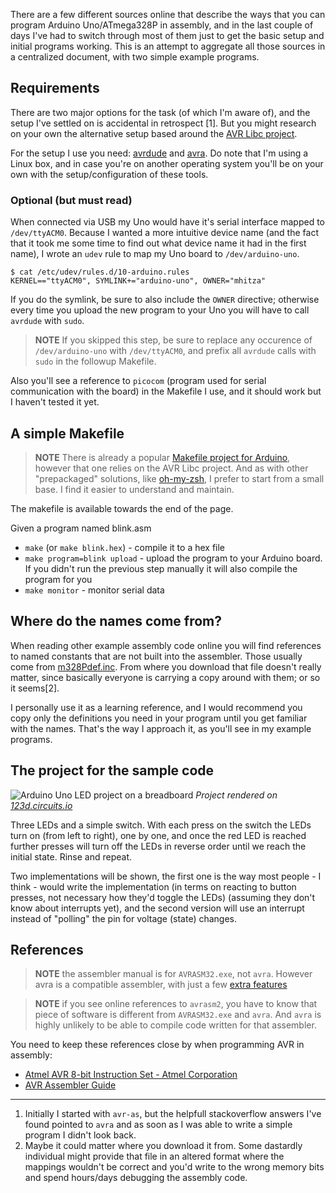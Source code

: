 There are a few different sources online that describe the ways that you can program Arduino Uno/ATmega328P in assembly,
and in the last couple of days I've had to switch through most of them just to get the basic setup and initial programs working. This is an attempt to aggregate all those sources in a centralized document, with two simple example programs.

## Requirements
There are two major options for the task (of which I'm aware of), and the setup I've settled on is accidental in retrospect [1]. But you might research on your own the alternative setup based around the [AVR Libc project](http://www.nongnu.org/avr-libc/).

For the setup I use you need: [avrdude](http://www.nongnu.org/avrdude/) and [avra](http://avra.sourceforge.net/). Do note that I'm using a Linux box, and in case you're on another operating system you'll be on your own with the setup/configuration of these tools.

### Optional (but must read)
When connected via USB my Uno would have it's serial interface mapped to `/dev/ttyACM0`. Because I wanted a more intuitive device name (and the fact that it took me some time to find out what device name it had in the first name), I wrote an `udev` rule to map my Uno board to `/dev/arduino-uno`.

```shell
$ cat /etc/udev/rules.d/10-arduino.rules
KERNEL=="ttyACM0", SYMLINK+="arduino-uno", OWNER="mhitza"
```

If you do the symlink, be sure to also include the `OWNER` directive; otherwise every time you upload the new program to your Uno you will have to call `avrdude` with `sudo`.

> **NOTE** If you skipped this step, be sure to replace any occurence of `/dev/arduino-uno` with `/dev/ttyACM0`, and prefix all `avrdude` calls with `sudo` in the followup Makefile.

Also you'll see a reference to `picocom` (program used for serial communication with the board) in the Makefile I use, and it should work but I haven't tested it yet.

## A simple Makefile
> **NOTE** There is already a popular [Makefile project for Arduino](https://github.com/sudar/Arduino-Makefile), however that one relies on the AVR Libc project. And as with other "prepackaged" solutions, like [oh-my-zsh](https://github.com/robbyrussell/oh-my-zsh), I prefer to start from a small base. I find it easier to understand and maintain.

The makefile is available towards the end of the page.

Given a program named blink.asm
 * `make` (or `make blink.hex`) - compile it to a hex file
 * `make program=blink upload` - upload the program to your Arduino board. If you didn't run the previous step manually it will also compile the program for you
 * `make monitor` - monitor serial data

## Where do the names come from?
When reading other example assembly code online you will find references to named constants that are not built into the assembler. Those usually come from [m328Pdef.inc](https://raw.githubusercontent.com/DarkSector/AVR/master/asm/include/m328Pdef.inc). From where you download that file doesn't really matter, since basically everyone is carrying a copy around with them; or so it seems[2].

I personally use it as a learning reference, and I would recommend you copy only the definitions you need in your program until you get familiar with the names. That's the way I approach it, as you'll see in my example programs.

## The project for the sample code
![Arduino Uno LED project on a breadboard](http://i.imgur.com/5iQc2Yc.png)
*Project rendered on [123d.circuits.io](https://123d.circuits.io/)*

Three LEDs and a simple switch. With each press on the switch the LEDs turn on (from left to right), one by one, and once the red LED is reached further presses will turn off the LEDs in reverse order until we reach the initial state. Rinse and repeat.

Two implementations will be shown, the first one is the way most people - I think - would write the implementation (in terms on reacting to button presses, not necessary how they'd toggle the LEDs) (assuming they don't know about interrupts yet), and the second version will use an interrupt instead of "polling" the pin for voltage (state) changes. 

## References

> **NOTE** the assembler manual is for `AVRASM32.exe`, not `avra`. However avra is a compatible assembler, with just a few [extra features](http://avra.sourceforge.net/README.html#_differences_between_avra_and_avrasm32)

> **NOTE** if you see online references to `avrasm2`, you have to know that piece of software is different from `AVRASM32.exe` and `avra`. And `avra` is highly unlikely to be able to compile code written for that assembler. 

You need to keep these references close by when programming AVR in assembly:

 * [Atmel AVR 8-bit Instruction Set - Atmel Corporation](http://www.atmel.com/images/atmel-0856-avr-instruction-set-manual.pdf)
 * [AVR Assembler Guide](www.atmel.com/Images/doc1022.pdf)

---
 1. Initially I started with `avr-as`, but the helpfull stackoverflow answers I've found pointed to `avra` and as soon as I was able to write a simple program I didn't look back.  
 2. Maybe it could matter where you download it from. Some dastardly individual might provide that file in an altered format where the mappings wouldn't be correct and you'd write to the wrong memory bits and spend hours/days debugging the assembly code.